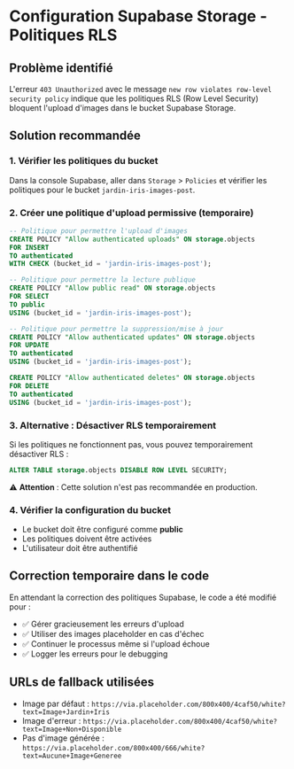 # Configuration Supabase Storage - Politiques RLS

## Problème identifié

L'erreur `403 Unauthorized` avec le message `new row violates row-level security policy` indique que les politiques RLS (Row Level Security) bloquent l'upload d'images dans le bucket Supabase Storage.

## Solution recommandée

### 1. Vérifier les politiques du bucket

Dans la console Supabase, aller dans `Storage` > `Policies` et vérifier les politiques pour le bucket `jardin-iris-images-post`.

### 2. Créer une politique d'upload permissive (temporaire)

```sql
-- Politique pour permettre l'upload d'images
CREATE POLICY "Allow authenticated uploads" ON storage.objects
FOR INSERT
TO authenticated
WITH CHECK (bucket_id = 'jardin-iris-images-post');

-- Politique pour permettre la lecture publique
CREATE POLICY "Allow public read" ON storage.objects
FOR SELECT
TO public
USING (bucket_id = 'jardin-iris-images-post');

-- Politique pour permettre la suppression/mise à jour
CREATE POLICY "Allow authenticated updates" ON storage.objects
FOR UPDATE
TO authenticated
USING (bucket_id = 'jardin-iris-images-post');

CREATE POLICY "Allow authenticated deletes" ON storage.objects
FOR DELETE
TO authenticated
USING (bucket_id = 'jardin-iris-images-post');
```

### 3. Alternative : Désactiver RLS temporairement

Si les politiques ne fonctionnent pas, vous pouvez temporairement désactiver RLS :

```sql
ALTER TABLE storage.objects DISABLE ROW LEVEL SECURITY;
```

⚠️ **Attention** : Cette solution n'est pas recommandée en production.

### 4. Vérifier la configuration du bucket

- Le bucket doit être configuré comme **public**
- Les politiques doivent être activées
- L'utilisateur doit être authentifié

## Correction temporaire dans le code

En attendant la correction des politiques Supabase, le code a été modifié pour :

- ✅ Gérer gracieusement les erreurs d'upload
- ✅ Utiliser des images placeholder en cas d'échec
- ✅ Continuer le processus même si l'upload échoue
- ✅ Logger les erreurs pour le debugging

## URLs de fallback utilisées

- Image par défaut : `https://via.placeholder.com/800x400/4caf50/white?text=Image+Jardin+Iris`
- Image d'erreur : `https://via.placeholder.com/800x400/4caf50/white?text=Image+Non+Disponible`
- Pas d'image générée : `https://via.placeholder.com/800x400/666/white?text=Aucune+Image+Generee`
